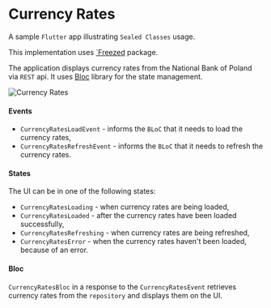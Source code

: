 # Currency Rates

A sample `Flutter` app illustrating `Sealed Classes` usage. 

This implementation uses [`Freezed](https://pub.dev/packages/freezed/) package.

The application displays currency rates from the National Bank of Poland via `REST` api. It uses [Bloc](https://github.com/felangel/bloc/) library for the state management.

![Currency Rates](/screenshots/currency-rates.png "Currency Rates")

#### Events

- `CurrencyRatesLoadEvent` - informs the `BLoC` that it needs to load the currency rates,
- `CurrencyRatesRefreshEvent` - informs the `BLoC` that it needs to refresh the currency rates.

#### States

The UI can be in one of the following states:

- `CurrencyRatesLoading` - when currency rates are being loaded,
- `CurrencyRatesLoaded` - after the currency rates have been loaded successfully,
- `CurrencyRatesRefreshing` - when currency rates are being refreshed,
- `CurrencyRatesError` - when the currency rates haven't been loaded, because of an error.

#### Bloc

`CurrencyRatesBloc` in a response to the `CurrencyRatesEvent` retrieves currency rates from the `repository` and displays them on the UI.
